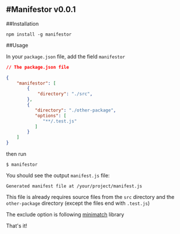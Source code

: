 #Manifestor v0.0.1
--


##Installation

```
npm install -g manifestor
```


##Usage

In your `package.json` file, add the field `manifestor`

```json
// The package.json file

{
    "manifestor": [
        {
            "directory": "./src",
        },
        {
           "directory": "./other-package",
           "options": [
              "**/.test.js"
           ]
        }
    ] 
}
```

then run

```
$ manifestor
```

You should see the output `manifest.js` file:

```
Generated manifest file at /your/project/manifest.js
```

This file is already requires source files from the `src` directory and the `other-package` directory (except the files end with `.test.js`)

The exclude option is following [minimatch](https://github.com/isaacs/minimatch) library

That's it!